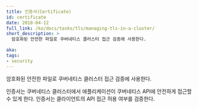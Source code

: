 ```yaml
---
title: 인증서(Certificate)
id: certificate
date: 2018-04-12
full_link: /ko/docs/tasks/tls/managing-tls-in-a-cluster/
short_description: >
  암호화된 안전한 파일로 쿠버네티스 클러스터 접근 검증에 사용한다.

aka:
tags:
- security
---
```

암호화된 안전한 파일로 쿠버네티스 클러스터 접근 검증에 사용한다.

<!--more-->

인증서는 쿠버네티스 클러스터에서 애플리케이션이 쿠버네티스 API에 안전하게 접근할 수 있게 한다. 인증서는 클라이언트의 API 접근 허용 여부를 검증한다.


